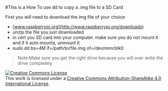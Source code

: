 #This is a How To use dd to copy a .img file to a SD Card

First you will need to download the img file of your choice

*   [www.raspberrypi.org](http://www.raspberrypi.org/downloads)
*   unzip the file you just downloaded
*   in cert you SD card into your computer. make sure you do not mount it and if it auto mounts, unmount it
*   sudo dd bs=4M if=/path/to/file.img of=/dev/mmcblk0

>Note:Make sure you get the right drive because you will over write the drive completely

<a rel="license" href="http://creativecommons.org/licenses/by-sa/4.0/"><img alt="Creative Commons License" style="border-width:0" src="http://i.creativecommons.org/l/by-sa/4.0/88x31.png" /></a><br />This work is licensed under a <a rel="license" href="http://creativecommons.org/licenses/by-sa/4.0/">Creative Commons Attribution-ShareAlike 4.0 International License</a>.